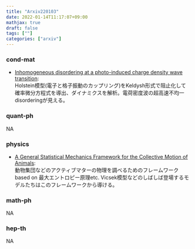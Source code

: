 ```yaml
---
title: "Arxiv220103"
date: 2022-01-14T11:17:07+09:00
mathjax: true
draft: false
tags: [""]
categories: ["arxiv"]
---
```

### cond-mat
- [Inhomogeneous disordering at a photo-induced charge density wave transition](https://arxiv.org/abs/2112.15323):  
Holstein模型(電子と格子振動のカップリング)をKeldysh形式で阻止化して確率微分方程式を導出、ダイナミクスを解析。電荷密度波の超高速不均一disorderingが見える。


### quant-ph
NA


### physics
- [A General Statistical Mechanics Framework for the Collective Motion of Animals](https://arxiv.org/abs/2112.15560):  
動物集団などのアクティブマターの物理を調べるためのフレームワークbased on 最大エントロピー原理etc.
Vicsek模型などのしばしば登場するモデルたちはこのフレームワークから導ける。


### math-ph
NA


### hep-th
NA

